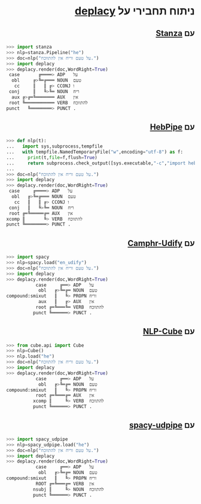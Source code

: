 <h1 dir="rtl"> ניתוח תחבירי על <a href="https://koichiyasuoka.github.io/deplacy/">deplacy</a></h1>

<h2 dir="rtl"> עם <a href="https://stanfordnlp.github.io/stanza">Stanza</a></h2>

```py
>>> import stanza
>>> nlp=stanza.Pipeline("he")
>>> doc=nlp("על טעם וריח אין להתווכח.")
>>> import deplacy
>>> deplacy.render(doc,WordRight=True)
 case       ╔════> ADP   על
  obl     ╔>╚═╔═══ NOUN  טעם
   cc     ║   ║ ╔> CCONJ ו
 conj     ║   ╚>╚═ NOUN  ריח
  aux ╔>╔═╚═══════ AUX   אין
 root ╚═══════════ VERB  להתווכח
punct   ╚════════> PUNCT .
```

<h2 dir="rtl"> עם <a href="https://github.com/amir-zeldes/HebPipe">HebPipe</a></h2>

```py
>>> def nlp(t):
...   import sys,subprocess,tempfile
...   with tempfile.NamedTemporaryFile("w",encoding="utf-8") as f:
...     print(t,file=f,flush=True)
...     return subprocess.check_output([sys.executable,"-c","import hebpipe","-q",f.name]).decode("utf-8")
...
>>> doc=nlp("על טעם וריח אין להתווכח.")
>>> import deplacy
>>> deplacy.render(doc,WordRight=True)
 case     ╔════> ADP   על
  obl   ╔>╚═╔═══ NOUN  טעם
   cc   ║   ║ ╔> CCONJ ו
 conj   ║   ╚>╚═ NOUN  ריח
 root ╔═╚═════╔═ AUX   אין
xcomp ║       ╚> VERB  להתווכח
punct ╚════════> PUNCT .
```

<h2 dir="rtl"> עם <a href="https://camphr.readthedocs.io/en/latest/notes/udify.html">Camphr-Udify</a></h2>

```py
>>> import spacy
>>> nlp=spacy.load("en_udify")
>>> doc=nlp("על טעם וריח אין להתווכח.")
>>> import deplacy
>>> deplacy.render(doc,WordRight=True)
           case     ╔══> ADP   על
            obl   ╔>╚═╔═ NOUN  טעם
compound:smixut   ║   ╚> PROPN וריח
            aux   ║   ╔> AUX   אין
           root ╔═╚═══╚═ VERB  להתווכח
          punct ╚══════> PUNCT .
```

<h2 dir="rtl"> עם <a href="https://github.com/Adobe/NLP-Cube">NLP-Cube</a></h2>

```py
>>> from cube.api import Cube
>>> nlp=Cube()
>>> nlp.load("he")
>>> doc=nlp("על טעם וריח אין להתווכח.")
>>> import deplacy
>>> deplacy.render(doc,WordRight=True)
           case     ╔══> ADP   על
            obl   ╔>╚═╔═ NOUN  טעם
compound:smixut   ║   ╚> PROPN וריח
           root ╔═╚═══╔═ AUX   אין
          xcomp ║     ╚> VERB  להתווכח
          punct ╚══════> PUNCT .
```

<h2 dir="rtl"> עם <a href="https://github.com/TakeLab/spacy-udpipe">spacy-udpipe</a></h2>

```py
>>> import spacy_udpipe
>>> nlp=spacy_udpipe.load("he")
>>> doc=nlp("על טעם וריח אין להתווכח.")
>>> import deplacy
>>> deplacy.render(doc,WordRight=True)
           case     ╔══> ADP   על
            obl   ╔>╚═╔═ NOUN  טעם
compound:smixut   ║   ╚> PROPN וריח
           ROOT ╔═╚═══╔═ VERB  אין
          nsubj ║     ╚> NOUN  להתווכח
          punct ╚══════> PUNCT .
```

